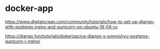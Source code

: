 # docker-app

https://www.digitalocean.com/community/tutorials/how-to-set-up-django-with-postgres-nginx-and-gunicorn-on-ubuntu-18-04-ru

https://django.fun/tutorials/dokerizaciya-django-s-pomoshyu-postgres-gunicorn-i-nginx/
